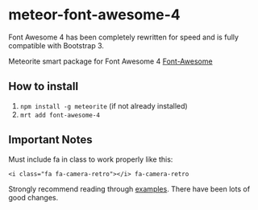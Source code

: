 meteor-font-awesome-4
=====================

Font Awesome 4 has been completely rewritten for speed and is fully compatible with Bootstrap 3.

Meteorite smart package for Font Awesome 4
[Font-Awesome](http://fortawesome.github.io/Font-Awesome/)

## How to install
1. `npm install -g meteorite` (if not already installed)
2. `mrt add font-awesome-4`

## Important Notes
Must include fa in class to work properly like this:

    <i class="fa fa-camera-retro"></i> fa-camera-retro

Strongly recommend reading through [examples](http://fortawesome.github.io/Font-Awesome/examples/). There have been lots of good changes.
